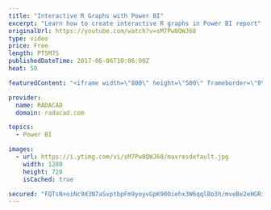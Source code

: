 ```yaml
---
title: "Interactive R Graphs with Power BI"
excerpt: "Learn how to create interactive R graphs in Power BI report"
originalUrl: https://youtube.com/watch?v=sM7Pw8QWJ68
type: video
price: Free
length: PT5M7S
publishedDateTime: 2017-06-06T10:06:00Z
heat: 50

featuredContent: "<iframe width=\"800\" height=\"500\" frameborder=\"0\" src=\"https://www.youtube.com/embed/sM7Pw8QWJ68\" allow=\"accelerometer; autoplay; encrypted-media; gyroscope; picture-in-picture\" allowfullscreen></iframe>"

provider:
  name: RADACAD
  domain: radacad.com

topics:
  - Power BI

images:
  - url: https://i.ytimg.com/vi/sM7Pw8QWJ68/maxresdefault.jpg
    width: 1280
    height: 720
    isCached: true

secured: "FQTsN+oiNc9d3N7aSvptbpFm9yoyvGpK90Oiehx3W6qqlBo3h/mveBe2eHGRidhwV7KtLKmDjoHKePX06grlrhUf4sDDBY+PJyemTYAFwWvhlfRE5tmgwKHiETxLie7dy8ZJ5K1pCjvIpos1vLcQ6+FypG/e/ZJMEJBTZhuwm3Kny+kEKaTV74O4T69vpdLrR42JdDi/V87fArzJCp3sz89URfT66eUNk9TT2pt2cFRaV2tZnGcMuWFKGVtHfTTJDPebydrKcDltEhKgJxIw7/x2JWaXDJ7JdobhfW0twyBzdAdPkzBNkurZCMSsq+PTpVKuLK9c+MyI2sj3jcL4mKDtktN6474hnHXJYsufZxFHuNK7M7sHY16EBJHjeu9+1mDIdJ5cnyrDNgTDe3+DRF54wiqHLrWAEESxQMlDgfM=;519sIG83TpY5GcDfguN4ZA=="
---
```


